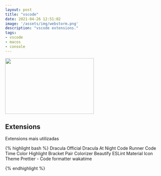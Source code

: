 ```yaml
---
layout: post
title: "vscode"
date: 2021-04-26 12:51:02
image: '/assets/img/webstorm.png'
description: "vscode extensions."
tags:
- vscode
- macos
- console
---
```


<img src="/assets/img/vscode.png" style="width: 286px; height: 180px;">


## Extensions

<p> Extensions mais utilizadas
</p>
{% highlight bash %}
Dracula Official
Dracula At Night
Code Runner
Code Time
Color Highlight
Bracket Pair Colorizer
Beautify
ESLint
Material Icon Theme
Prettier - Code formatter
wakatime

{% endhighlight %}